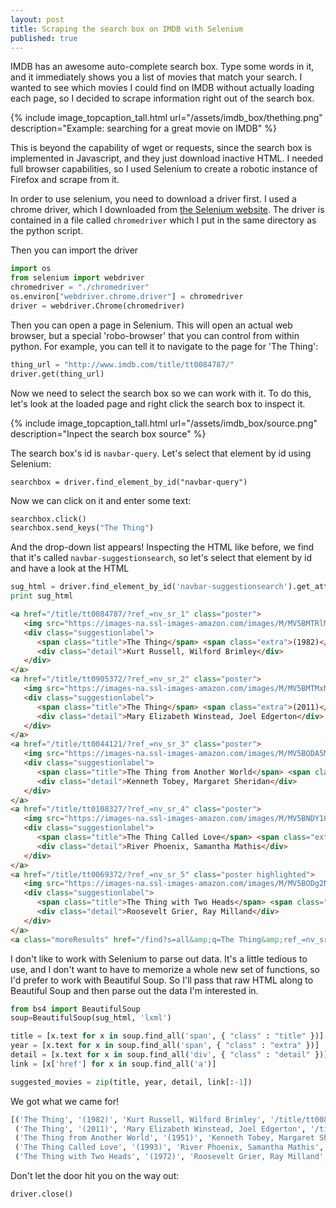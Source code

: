 ```yaml
---
layout: post
title: Scraping the search box on IMDB with Selenium
published: true
---
```


IMDB has an awesome auto-complete search box.  Type some words in it, and it immediately shows you a list of movies that match your search.  I wanted to see which movies I could find on IMDB without actually loading each page, so I decided to scrape information right out of the search box.

{% include image_topcaption_tall.html url="/assets/imdb_box/thething.png" description="Example: searching for a great movie on IMDB" %}

This is beyond the capability of wget or requests, since the search box is implemented in Javascript, and they just download inactive HTML.  I needed full browser capabilities, so I used Selenium to create a robotic instance of Firefox and scrape from it.

In order to use selenium, you need to download a driver first.  I used a chrome driver, which I downloaded from [the Selenium website](http://www.seleniumhq.org/download/).  The driver is contained in a file called `chromedriver` which I put in the same directory as the python script.

Then you can import the driver

```python
import os
from selenium import webdriver
chromedriver = "./chromedriver"
os.environ["webdriver.chrome.driver"] = chromedriver
driver = webdriver.Chrome(chromedriver)
```

Then you can open a page in Selenium.  This will open an actual web browser, but a special 'robo-browser' that you can control from within python.  For example, you can tell it to navigate to the page for 'The Thing':

```python
thing_url = "http://www.imdb.com/title/tt0084787/"
driver.get(thing_url)
```

Now we need to select the search box so we can work with it.  To do this, let's look at the loaded page and right click the search box to inspect it.

{% include image_topcaption_tall.html url="/assets/imdb_box/source.png" description="Inpect the search box source" %}

The search box's id is `navbar-query`.  Let's select that element by id using Selenium:

```
searchbox = driver.find_element_by_id("navbar-query")
```

Now we can click on it and enter some text:

```python
searchbox.click()
searchbox.send_keys("The Thing")
```

And the drop-down list appears! Inspecting the HTML like before, we find that it's called `navbar-suggestionsearch`, so let's select that element by id and have a look at the HTML

```python
sug_html = driver.find_element_by_id('navbar-suggestionsearch').get_attribute('innerHTML')
print sug_html
```

```html
<a href="/title/tt0084787/?ref_=nv_sr_1" class="poster">
   <img src="https://images-na.ssl-images-amazon.com/images/M/MV5BMTRlMGIzYjItNTUwYS00OTc2LTk0ODktMGRjYWNlOTg3NzkwXkEyXkFqcGdeQXVyMTQxNzMzNDI@._V1._SX40_CR0,0,40,54_.jpg" style="background:url(\'http://i.media-imdb.com/images/mobile/film-40x54.png\')" width="40" height="54">
   <div class="suggestionlabel">
      <span class="title">The Thing</span> <span class="extra">(1982)</span>
      <div class="detail">Kurt Russell, Wilford Brimley</div>
   </div>
</a>
<a href="/title/tt0905372/?ref_=nv_sr_2" class="poster">
   <img src="https://images-na.ssl-images-amazon.com/images/M/MV5BMTMxMjI0MzUyNl5BMl5BanBnXkFtZTcwNjc1NzE5NQ@@._V1._SX40_CR0,0,40,54_.jpg" style="background:url(\'http://i.media-imdb.com/images/mobile/film-40x54.png\')" width="40" height="54">
   <div class="suggestionlabel">
      <span class="title">The Thing</span> <span class="extra">(2011)</span>
      <div class="detail">Mary Elizabeth Winstead, Joel Edgerton</div>
   </div>
</a>
<a href="/title/tt0044121/?ref_=nv_sr_3" class="poster">
   <img src="https://images-na.ssl-images-amazon.com/images/M/MV5BODA5MjE1MTY2Ml5BMl5BanBnXkFtZTgwNzU5MjQxMDE@._V1._SX40_CR0,0,40,54_.jpg" style="background:url(\'http://i.media-imdb.com/images/mobile/film-40x54.png\')" width="40" height="54">
   <div class="suggestionlabel">
      <span class="title">The Thing from Another World</span> <span class="extra">(1951)</span>
      <div class="detail">Kenneth Tobey, Margaret Sheridan</div>
   </div>
</a>
<a href="/title/tt0108327/?ref_=nv_sr_4" class="poster">
   <img src="https://images-na.ssl-images-amazon.com/images/M/MV5BNDY1OTczNzc0OV5BMl5BanBnXkFtZTcwMzk1ODEzMQ@@._V1._SX40_CR0,0,40,54_.jpg" style="background:url(\'http://i.media-imdb.com/images/mobile/film-40x54.png\')" width="40" height="54">
   <div class="suggestionlabel">
      <span class="title">The Thing Called Love</span> <span class="extra">(1993)</span>
      <div class="detail">River Phoenix, Samantha Mathis</div>
   </div>
</a>
<a href="/title/tt0069372/?ref_=nv_sr_5" class="poster highlighted">
   <img src="https://images-na.ssl-images-amazon.com/images/M/MV5BODg2NzUyNzAxOV5BMl5BanBnXkFtZTcwNzUyMzY3NA@@._V1._SX40_CR0,0,40,54_.jpg" style="background:url(\'http://i.media-imdb.com/images/mobile/film-40x54.png\')" width="40" height="54">
   <div class="suggestionlabel">
      <span class="title">The Thing with Two Heads</span> <span class="extra">(1972)</span>
      <div class="detail">Roosevelt Grier, Ray Milland</div>
   </div>
</a>
<a class="moreResults" href="/find?s=all&amp;q=The Thing&amp;ref_=nv_sr_sm"><span class="message">See all results for "<span class="query">The Thing</span>"</span>&nbsp;<span class="raquo">\xbb</span></a>
```

I don't like to work with Selenium to parse out data.  It's a little tedious to use, and I don't want to have to memorize a whole new set of functions, so I'd prefer to work with Beautiful Soup.  So I'll pass that raw HTML along to Beautiful Soup and then parse out the data I'm interested in.

```python
from bs4 import BeautifulSoup
soup=BeautifulSoup(sug_html, 'lxml')

title = [x.text for x in soup.find_all('span', { "class" : "title" })]
year = [x.text for x in soup.find_all('span', { "class" : "extra" })]
detail = [x.text for x in soup.find_all('div', { "class" : "detail" })]
link = [x['href'] for x in soup.find_all('a')]

suggested_movies = zip(title, year, detail, link[:-1])
```

We got what we came for!

```python
[('The Thing', '(1982)', 'Kurt Russell, Wilford Brimley', '/title/tt0084787/?ref_=nv_sr_1'),
 ('The Thing', '(2011)', 'Mary Elizabeth Winstead, Joel Edgerton', '/title/tt0905372/?ref_=nv_sr_2'),
 ('The Thing from Another World', '(1951)', 'Kenneth Tobey, Margaret Sheridan', '/title/tt0044121/?ref_=nv_sr_3'),
 ('The Thing Called Love', '(1993)', 'River Phoenix, Samantha Mathis', '/title/tt0108327/?ref_=nv_sr_4'),
 ('The Thing with Two Heads', '(1972)', 'Roosevelt Grier, Ray Milland', '/title/tt0069372/?ref_=nv_sr_5')]
```

Don't let the door hit you on the way out:

```python
driver.close()
```